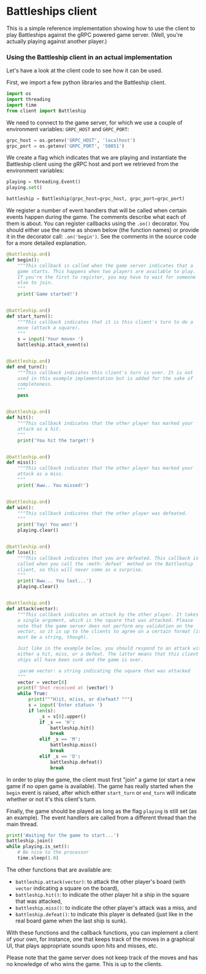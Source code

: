 # Battleships client

This is a simple reference implementation showing how to use the client to play Battleships against the gRPC
powered game server. (Well, you're actually playing against another player.)

### Using the Battleship client in an actual implementation

Let's have a look at the client code to see how it can be used.

First, we import a few python libraries and the Battleship client.

```python
import os
import threading
import time
from client import Battleship
```

We need to connect to the game server, for which we use a couple of environment variables: `GRPC_HOST` and `GRPC_PORT`:

```python
grpc_host = os.getenv('GRPC_HOST', 'localhost')
grpc_port = os.getenv('GRPC_PORT', '50051')
```

We create a flag which indicates that we are playing and instantiate the Battleship client using the gRPC host and port
we retrieved from the environment variables:

```python
playing = threading.Event()
playing.set()

battleship = Battleship(grpc_host=grpc_host, grpc_port=grpc_port)
```

We register a number of event handlers that will be called when certain events happen during the game. The comments
describe what each of them is about. You can register callbacks using the `.on()` decorator. You should either use the
name as shown below (the function names) or provide it in the decorator call: `.on('begin')`. See the comments in the
source code for a more detailed explanation.

```python
@battleship.on()
def begin():
    """This callback is called when the game server indicates that a
    game starts. This happens when two players are available to play.
    If you're the first to register, you may have to wait for someone
    else to join.
    """
    print('Game started!')


@battleship.on()
def start_turn():
    """This callback indicates that it is this client's turn to do a
    move (attack a square). 
    """
    s = input('Your move> ')
    battleship.attack_event(s)


@battleship.on()
def end_turn():
    """This callback indicates this client's turn is over. It is not
    used in this example implementation but is added for the sake of
    completeness.
    """
    pass


@battleship.on()
def hit():
    """This callback indicates that the other player has marked your
    attack as a hit.
    """
    print('You hit the target!')


@battleship.on()
def miss():
    """This callback indicates that the other player has marked your
    attack as a miss.
    """
    print('Aww.. You missed!')


@battleship.on()
def win():
    """This callback indicates that the other player was defeated.
    """
    print('Yay! You won!')
    playing.clear()


@battleship.on()
def lose():
    """This callback indicates that you are defeated. This callback is
    called when you call the :meth:`defeat` method on the Battleship
    client, so this will never come as a surprise.
    """
    print('Aww... You lost...')
    playing.clear()


@battleship.on()
def attack(vector):
    """This callback indicates an attack by the other player. It takes
    a single argument, which is the square that was attacked. Please
    note that the game server does not perform any validation on the
    vector, so it is up to the clients to agree on a certain format (it
    must be a string, though).

    Just like in the example below, you should respond to an attack with
    either a hit, miss, or a defeat. The latter means that this client's
    ships all have been sunk and the game is over.

    :param vector: a string indicating the square that was attacked
    """
    vector = vector[0]
    print(f'Shot received at {vector}')
    while True:
        print("""H)it, m)iss, or d)efeat? """)
        s = input('Enter status> ')
        if len(s):
            _s = s[0].upper()
            if _s == 'H':
                battleship.hit()
                break
            elif _s == 'M':
                battleship.miss()
                break
            elif _s == 'D':
                battleship.defeat()
                break
```

In order to play the game, the client must first "join" a game (or start a new game if no open game is available).
The game has really started when the `begin` event is raised, after which either `start_turn` or `end_turn` will
indicate whether or not it's this client's turn. 

Finally, the game should be played as long as the flag `playing` is still set (as an example). The event handlers
are called from a different thread than the main thread.

```python
print('Waiting for the game to start...')
battleship.join()
while playing.is_set():
    # Be nice to the processor
    time.sleep(1.0)
```

The other functions that are available are:

- `battleship.attack(vector)`: to attack the other player's board (with `vector` indicating a square on the board),
- `battleship.hit()`: to indicate the other player hit a ship in the square that was attacked,
- `battleship.miss()`: to indicate the other player's attack was a miss, and
- `battleship.defeat()`: to indicate this player is defeated (just like in the real board game when the last ship is sunk).

With these functions and the callback functions, you can implement a client of your own, for instance, one that
keeps track of the moves in a graphical UI, that plays appropriate sounds upon hits and misses, etc.

Please note that the game server does not keep track of the moves and has no knowledge of who wins the game. This
is up to the clients. 
